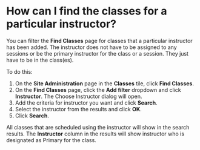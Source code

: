# How can I find the classes for a particular instructor?

You can filter the **Find Classes** page for classes that a particular instructor has been added. The instructor does not have to be assigned to any sessions or be the primary instructor for the class or a session. They just have to be in the class(es).

To do this:
1. On the **Site Administration** page in the **Classes** tile, click **Find Classes**.
1. On the **Find Classes** page, click the **Add filter** dropdown and click **Instructor**. The Choose Instructor dialog will open.
1. Add the criteria for instructor you want and click **Search**.
1. Select the instructor from the results and click **OK**.
1. Click **Search**.

All classes that are scheduled using the instructor will show in the search results. The **Instructor** column in the results will show instructor who is designated as Primary for the class.